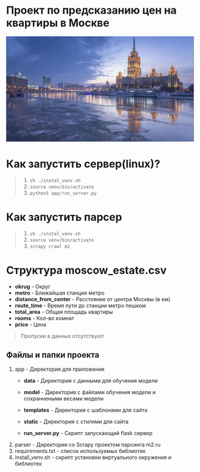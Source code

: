 # Проект по предсказанию цен на квартиры в Москве
<p align="center">
  <img src="app/static/images/moscow.jpg" width="1000" title="hover text">
</p>

# Как запустить сервер(linux)?
> 1. ``` sh ./instal_venv.sh ```
> 2. ``` source venv/bin/activate ```
> 3. ``` python3 app/run_server.py ```

# Как запустить парсер
> 1. ``` sh ./instal_venv.sh ```
> 2. ``` source venv/bin/activate ```
> 3. ``` scrapy crawl m2 ```

# Структура moscow_estate.csv
  - **okrug** - Округ
  - **metro** - Ближайшая станция метро 
  - **distance_from_center** - Расстояние от центра Москвы (в км) 
  - **route_time** - Время пути до станции метро пешком
  - **total_area** - Общая площадь квартиры
  - **rooms** - Кол-во комнат
  - **price** - Цена
  
> Пропуски в данных отсутствуют 

## Файлы и папки проекта
1. app - Директория для приложения
    - **data** - Директория с данными для обучения модели
     
    - **model** - Директория с файлами обучения модели и сохраннеными весами модели
     
    - **templates** - Директория с шаблонами для сайта
     
    - **static** - Директория с стилями для сайта
     
    - **run_server.py** - Скрипт запускающий flask сервер
2. parser - Директория со Scrapy проектом парсинга m2.ru
3. requirements.txt - список используемых библиотек
4. install_venv.sh - скрипт установки виртуального окружения и библиотек




